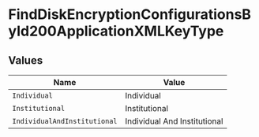 # FindDiskEncryptionConfigurationsById200ApplicationXMLKeyType


## Values

| Name                         | Value                        |
| ---------------------------- | ---------------------------- |
| `Individual`                 | Individual                   |
| `Institutional`              | Institutional                |
| `IndividualAndInstitutional` | Individual And Institutional |